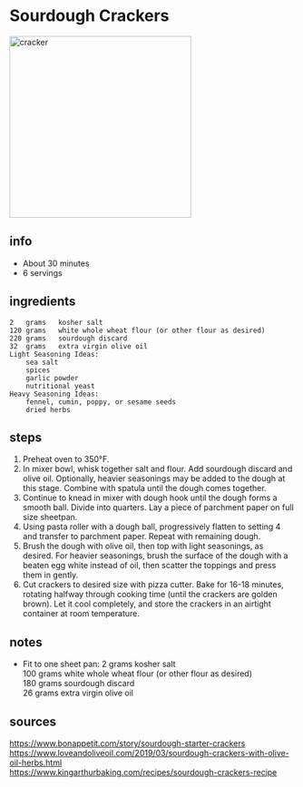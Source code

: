 # Sourdough Crackers
<img src="https://assets.bonappetit.com/photos/5ea9da3feee08767a7c6ab5e/16:9/w_1000,c_limit/_Basically-Sourdough-Crackers.jpg" alt="cracker" width="320"/>

## info  
* About 30 minutes
* 6 servings

## ingredients  
```
2	grams	kosher salt
120	grams	white whole wheat flour (or other flour as desired)
220	grams	sourdough discard
32	grams	extra virgin olive oil
Light Seasoning Ideas:
	sea salt
	spices
	garlic powder
	nutritional yeast
Heavy Seasoning Ideas:
	fennel, cumin, poppy, or sesame seeds
	dried herbs
```

## steps  
1. Preheat oven to 350°F.
2. In mixer bowl, whisk together salt and flour. Add sourdough discard and olive oil. Optionally, heavier seasonings may be added to the dough at this stage. Combine with spatula until the dough comes together.
3. Continue to knead in mixer with dough hook until the dough forms a smooth ball. Divide into quarters. Lay a piece of parchment paper on full size sheetpan.
4. Using pasta roller with a dough ball, progressively flatten to setting 4 and transfer to parchment paper. Repeat with remaining dough.
4. Brush the dough with olive oil, then top with light seasonings, as desired. For heavier seasonings, brush the surface of the dough with a beaten egg white instead of oil, then scatter the toppings and press them in gently.
5. Cut crackers to desired size with pizza cutter. Bake for 16-18 minutes, rotating halfway through cooking time (until the crackers are golden brown). Let it cool completely, and store the crackers in an airtight container at room temperature.

## notes  
* Fit to one sheet pan:
	2	grams	kosher salt  
	100	grams	white whole wheat flour (or other flour as desired)  
	180	grams	sourdough discard  
	26	grams	extra virgin olive oil  

## sources   
https://www.bonappetit.com/story/sourdough-starter-crackers
https://www.loveandoliveoil.com/2019/03/sourdough-crackers-with-olive-oil-herbs.html  
https://www.kingarthurbaking.com/recipes/sourdough-crackers-recipe  
